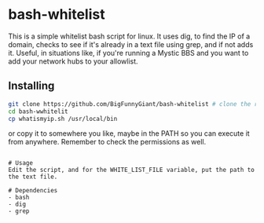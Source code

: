 # bash-whitelist
This is a simple whitelist bash script for linux.
It uses dig, to find the IP of a domain, checks to see if it's already in a text file using grep, and if not adds it.
Useful, in situations like, if you're running a Mystic BBS and you want to add your network hubs to your allowlist.


## Installing

```bash
git clone https://github.com/BigFunnyGiant/bash-whitelist # clone the repository
cd bash-wwhitelit
cp whatismyip.sh /usr/local/bin
```
or copy it to somewhere you like, maybe in the PATH so you can execute it from anywhere.
Remember to check the permissions as well.
```

# Usage
Edit the script, and for the WHITE_LIST_FILE variable, put the path to the text file.

# Dependencies
- bash
- dig
- grep
